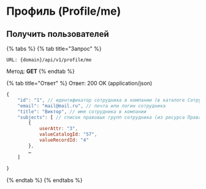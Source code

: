 # Профиль (Profile/me)



## Получить пользователей

{% tabs %}
{% tab title="Запрос" %}
```
URL: {domain}/api/v1/profile/me
```

Метод: **GET**
{% endtab %}

{% tab title="Ответ" %}
Ответ: 200 OK (application/json)

```javascript
{
    "id": "1", // идентификатор сотрудника в компании (в каталоге Сотрудники)
    "email": "mail@mail.ru", // почта или логин сотрудника
    "title": "Виктор", // имя сотрудника в компании
    "subjects": [ // список правовых групп сотрудника (из ресурса Права)
        {
            userAttr: "3",
            valueCatalogId: "57",
            valueRecordId: "4"
        },
        …
    ]
    
}
```
{% endtab %}
{% endtabs %}
